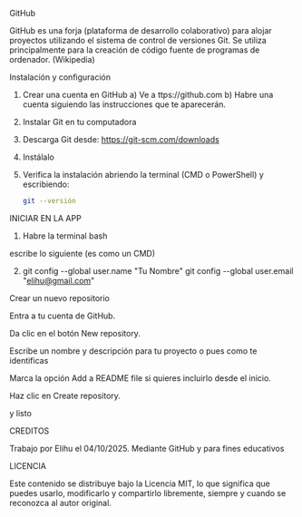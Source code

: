 GitHub

GitHub es una forja (plataforma de desarrollo colaborativo) para alojar proyectos utilizando el sistema de control de versiones Git. Se utiliza principalmente para la creación de código fuente de programas de ordenador. (Wikipedia)

Instalación y configuración

1. Crear una cuenta en GitHub
a) Ve a ttps://github.com
b) Habre una cuenta siguiendo las instrucciones que te aparecerán.

2. Instalar Git en tu computadora

1. Descarga Git desde: https://git-scm.com/downloads

2. Instálalo

3. Verifica la instalación abriendo la terminal (CMD o PowerShell) y escribiendo:
   ```bash
   git --versión

INICIAR EN LA APP

1. Habre la terminal bash 

escribe lo siguiente (es como un CMD)

2. git config --global user.name "Tu Nombre"
git config --global user.email "elihu@gmail.com"

Crear un nuevo repositorio

Entra a tu cuenta de GitHub.

Da clic en el botón New repository.

Escribe un nombre y descripción para tu proyecto o pues como te identificas

Marca la opción Add a README file si quieres incluirlo desde el inicio.

Haz clic en Create repository.

y listo

CREDITOS

Trabajo por Elihu el 04/10/2025. Mediante GitHub y para fines educativos 

LICENCIA

Este contenido se distribuye bajo la Licencia MIT, lo que significa que puedes usarlo, modificarlo y compartirlo libremente, siempre y cuando se reconozca al autor original.


